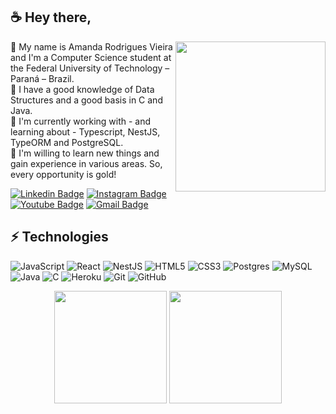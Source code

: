 ## ☕ Hey there,

<img src="https://im5.ezgif.com/tmp/ezgif-5-ae2d23c581.gif" width="240px" border radius="450px" img align="right">

🍪 My name is Amanda Rodrigues Vieira and I'm a Computer Science student at the Federal University of Technology – Paraná – Brazil. <br/>
🥨 I have a good knowledge of Data Structures and a good basis in C and Java. <br/>
🧇 I'm currently working with - and learning about - Typescript, NestJS, TypeORM and PostgreSQL. <br/>
🥐 I'm willing to learn new things and gain experience in various areas. So, every opportunity is gold! <br/>

[![Linkedin Badge](https://img.shields.io/badge/-Amanda%20Rodrigues-blue?style=flat-square&logo=Linkedin&logoColor=white&link=https://www.linkedin.com/in/amanda-vieira-483a7820b/)](https://www.linkedin.com/in/amanda-vieira-483a7820b/)
[![Instagram Badge](https://img.shields.io/badge/-ayo.mands-purple?style=flat-square&logo=instagram&logoColor=white&link=https://instagram.com/ayo.mands/)](https://instagram.com/ayo.mands)
[![Youtube Badge](https://img.shields.io/badge/-Amanda%20Rodrigues-darkred?style=flat-square&logo=youtube&logoColor=white&link=https://www.youtube.com/channel/UCnnrGYSJUc6TrUp2OsB9UAg)](https://www.youtube.com/channel/UCnnrGYSJUc6TrUp2OsB9UAg)
[![Gmail Badge](https://img.shields.io/badge/-amavie@alunos.utfpr.edu.br-c14438?style=flat-square&logo=Gmail&logoColor=white&link=mailto:amanda@manzoti.com)](mailto:amavie@alunos.utfpr.edu.br)

## ⚡ Technologies

![JavaScript](https://img.shields.io/badge/javascript-%23323330.svg?style=for-the-badge&logo=javascript&logoColor=%23F7DF1E)
![React](https://img.shields.io/badge/react-%2320232a.svg?style=for-the-badge&logo=react&logoColor=%2361DAFB)
![NestJS](https://img.shields.io/badge/nestjs-%23E0234E.svg?style=for-the-badge&logo=nestjs&logoColor=white)
![HTML5](https://img.shields.io/badge/html5-%23E34F26.svg?style=for-the-badge&logo=html5&logoColor=white)
![CSS3](https://img.shields.io/badge/css3-%231572B6.svg?style=for-the-badge&logo=css3&logoColor=white)
![Postgres](https://img.shields.io/badge/postgres-%23316192.svg?style=for-the-badge&logo=postgresql&logoColor=white)
![MySQL](https://img.shields.io/badge/mysql-%2300f.svg?style=for-the-badge&logo=mysql&logoColor=white)
![Java](https://img.shields.io/badge/java-%23ED8B00.svg?style=for-the-badge&logo=java&logoColor=white)
![C](https://img.shields.io/badge/c-%2300599C.svg?style=for-the-badge&logo=c&logoColor=white)
![Heroku](https://img.shields.io/badge/heroku-%23430098.svg?style=for-the-badge&logo=heroku&logoColor=white)
![Git](https://img.shields.io/badge/git-%23F05033.svg?style=for-the-badge&logo=git&logoColor=white)
![GitHub](https://img.shields.io/badge/github-%23121011.svg?style=for-the-badge&logo=github&logoColor=white)

<p align="center">
<img height="180em" src="https://github-readme-stats.vercel.app/api?username=Skyerv&show_icons=true&theme=cobalt&bg_color=DEG,f5f5f5,f0e2da&text_color=b24f49&title_color=8a5535" align = "center"/>
<img height="180em" src="https://github-readme-stats.vercel.app/api/top-langs?username=Skyerv&show_icons=true&theme=cobalt&bg_color=DEG,f5f5f5,f0e2da&text_color=b24f49&title_color=8d7758&locale=en&layout=compact" align = "center"/>
</p>
